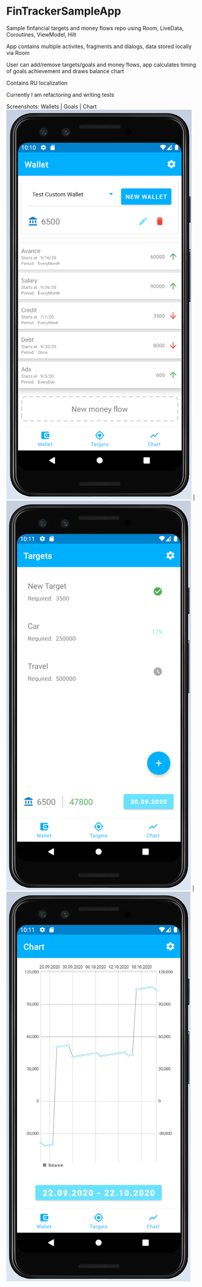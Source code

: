 # FinTrackerSampleApp
Sample finfancial targets and money flows repo using Room, LiveData, Coroutines, ViewModel, Hilt

App contains multiple activites, fragments and dialogs, data stored locally via Room

User can add/remove targets/goals and money flows, app calculates timing of goals achievement and draws balance chart

Contains RU localization

Currently I am refactoring and writing tests

Screenshots:
Wallets | Goals | Chart
![Screenshot](readme_assets/screenshot-1.png) | ![Screenshot](readme_assets/screenshot-2.png) | ![Screenshot](readme_assets/screenshot-3.png)

